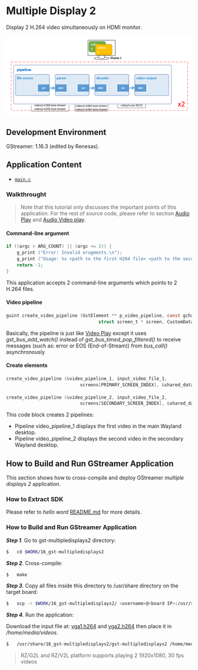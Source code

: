 # Multiple Display 2

Display 2 H.264 video simultaneously on HDMI monitor.

![Figure multiple display 2 pipeline](figure.png)

## Development Environment

GStreamer: 1.16.3 (edited by Renesas).

## Application Content

+ [`main.c`](main.c)

### Walkthrought
>Note that this tutorial only discusses the important points of this application. For the rest of source code, please refer to section [Audio Play](/01_gst-audioplay/README.md) and [Audio Video play](/13_gst-audiovideoplay/README.md).

#### Command-line argument
```c
if ((argc > ARG_COUNT) || (argc <= 2)) {
    g_print ("Error: Invalid arugments.\n");
    g_print ("Usage: %s <path to the first H264 file> <path to the second H264 file> \n", argv[ARG_PROGRAM_NAME]);
    return -1;
}
```
This application accepts 2 command-line arguments which points to 2 H.264 files.

#### Video pipeline
```c
guint create_video_pipeline (GstElement ** p_video_pipeline, const gchar * input_file,
                                   struct screen_t * screen, CustomData * data)
```
Basically, the pipeline is just like [Video Play](/02_gst-videoplay/README.md) except it uses _gst_bus_add_watch()_ instead of _gst_bus_timed_pop_filtered()_ to receive messages (such as: error or EOS (End-of-Stream)) from _bus_call()_ asynchronously

#### Create elements
```c
create_video_pipeline (&video_pipeline_1, input_video_file_1,
                            screens[PRIMARY_SCREEN_INDEX], &shared_data);

create_video_pipeline (&video_pipeline_2, input_video_file_2,
                            screens[SECONDARY_SCREEN_INDEX], &shared_data);
```
This code block creates 2 pipelines:
-	 Pipeline video_pipeline_1 displays the first video in the main Wayland desktop.
-	 Pipeline video_pipeline_2 displays the second video in the secondary Wayland desktop.

## How to Build and Run GStreamer Application

This section shows how to cross-compile and deploy GStreamer _multiple displays 2_ application.

### How to Extract SDK
Please refer to _hello word_ [README.md](/00_gst-helloworld/README.md) for more details.

### How to Build and Run GStreamer Application

***Step 1***.	Go to gst-multipledisplays2 directory:
```sh
$   cd $WORK/16_gst-multipledisplays2
```

***Step 2***.	Cross-compile:
```sh
$   make
```
***Step 3***.	Copy all files inside this directory to /usr/share directory on the target board:
```sh
$   scp -r $WORK/16_gst-multipledisplays2/ <username>@<board IP>:/usr/share/
```
***Step 4***.	Run the application:

Download the input file at: [vga1.h264](https://www.renesas.com/jp/ja/img/products/media/auto-j/microcontrollers-microprocessors/rz/rzg/doorphone-videos/vga1.h264) and [vga2.h264](https://www.renesas.com/jp/ja/img/products/media/auto-j/microcontrollers-microprocessors/rz/rzg/doorphone-videos/vga2.h264) then place it in _/home/media/videos_.

```sh
$   /usr/share/16_gst-multipledisplays2/gst-multipledisplays2 /home/media/videos/vga1.h264 /home/media/videos/vga2.h264
```
>RZ/G2L and RZ/V2L platform supports playing 2 1920x1080, 30 fps videos